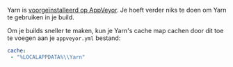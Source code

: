 Yarn is [voorgeïnstalleerd op AppVeyor](https://www.appveyor.com/updates/2016/11/01/). Je hoeft verder niks te doen om Yarn te gebruiken in je build.

Om je builds sneller te maken, kun je Yarn's cache map cachen door dit toe te voegen aan je `appveyor.yml` bestand:

```yml
cache:
 - "%LOCALAPPDATA%\\Yarn"
```